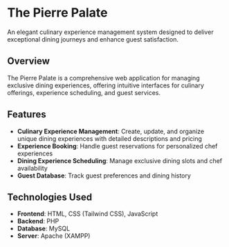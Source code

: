 # The Pierre Palate

An elegant culinary experience management system designed to deliver exceptional dining journeys and enhance guest satisfaction.

## Overview

The Pierre Palate is a comprehensive web application for managing exclusive dining experiences, offering intuitive interfaces for culinary offerings, experience scheduling, and guest services.

## Features

- **Culinary Experience Management**: Create, update, and organize unique dining experiences with detailed descriptions and pricing
- **Experience Booking**: Handle guest reservations for personalized chef experiences
- **Dining Experience Scheduling**: Manage exclusive dining slots and chef availability
- **Guest Database**: Track guest preferences and dining history

## Technologies Used

- **Frontend**: HTML, CSS (Tailwind CSS), JavaScript
- **Backend**: PHP
- **Database**: MySQL
- **Server**: Apache (XAMPP)